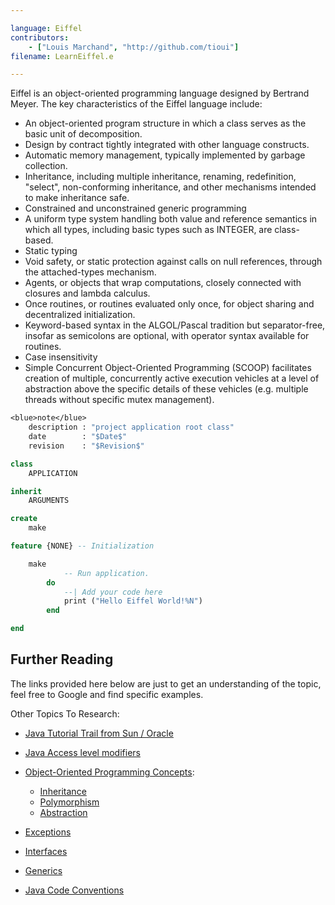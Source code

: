 ```yaml
---

language: Eiffel
contributors:
    - ["Louis Marchand", "http://github.com/tioui"]
filename: LearnEiffel.e

---
```


Eiffel is an object-oriented programming language designed by Bertrand Meyer. The key characteristics of the Eiffel language include:

- An object-oriented program structure in which a class serves as the basic unit of decomposition.
- Design by contract tightly integrated with other language constructs.
- Automatic memory management, typically implemented by garbage collection.
- Inheritance, including multiple inheritance, renaming, redefinition, "select", non-conforming inheritance, and other mechanisms intended to make inheritance safe.
- Constrained and unconstrained generic programming
- A uniform type system handling both value and reference semantics in which all types, including basic types such as INTEGER, are class-based.
- Static typing
- Void safety, or static protection against calls on null references, through the attached-types mechanism.
- Agents, or objects that wrap computations, closely connected with closures and lambda calculus.
- Once routines, or routines evaluated only once, for object sharing and decentralized initialization.
- Keyword-based syntax in the ALGOL/Pascal tradition but separator-free, insofar as semicolons are optional, with operator syntax available for routines.
- Case insensitivity
- Simple Concurrent Object-Oriented Programming (SCOOP) facilitates creation of multiple, concurrently active execution vehicles at a level of abstraction above the specific details of these vehicles (e.g. multiple threads without specific mutex management).

```Eiffel
<blue>note</blue>
	description : "project application root class"
	date        : "$Date$"
	revision    : "$Revision$"

class
	APPLICATION

inherit
	ARGUMENTS

create
	make

feature {NONE} -- Initialization

	make
			-- Run application.
		do
			--| Add your code here
			print ("Hello Eiffel World!%N")
		end

end

```

## Further Reading

The links provided here below are just to get an understanding of the topic, feel free to Google and find specific examples.

Other Topics To Research:

* [Java Tutorial Trail from Sun / Oracle](http://docs.oracle.com/javase/tutorial/index.html)

* [Java Access level modifiers](http://docs.oracle.com/javase/tutorial/java/javaOO/accesscontrol.html)

* [Object-Oriented Programming Concepts](http://docs.oracle.com/javase/tutorial/java/concepts/index.html):
    * [Inheritance](http://docs.oracle.com/javase/tutorial/java/IandI/subclasses.html)
    * [Polymorphism](http://docs.oracle.com/javase/tutorial/java/IandI/polymorphism.html)
    * [Abstraction](http://docs.oracle.com/javase/tutorial/java/IandI/abstract.html)

* [Exceptions](http://docs.oracle.com/javase/tutorial/essential/exceptions/index.html)

* [Interfaces](http://docs.oracle.com/javase/tutorial/java/IandI/createinterface.html)

* [Generics](http://docs.oracle.com/javase/tutorial/java/generics/index.html)

* [Java Code Conventions](http://www.oracle.com/technetwork/java/codeconv-138413.html)
